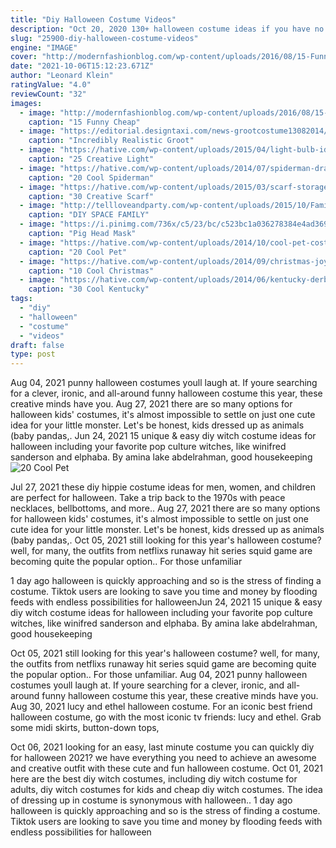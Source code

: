 ```yaml
---
title: "Diy Halloween Costume Videos"
description: "Oct 20, 2020 130+ halloween costume ideas if you have no idea what you're going to be yet by m.E. Gray on oct 20, 2020 as an adult, you've got a lot of important decisions to make every year, but one of the most important is what to be for halloween!"
slug: "25900-diy-halloween-costume-videos"
engine: "IMAGE"
cover: "http://modernfashionblog.com/wp-content/uploads/2016/08/15-Funny-Cheap-Easy-Homemade-Halloween-Costumes-2016-13.jpg"
date: "2021-10-06T15:12:23.671Z"
author: "Leonard Klein"
ratingValue: "4.0"
reviewCount: "32"
images:
  - image: "http://modernfashionblog.com/wp-content/uploads/2016/08/15-Funny-Cheap-Easy-Homemade-Halloween-Costumes-2016-13.jpg"
    caption: "15 Funny Cheap"
  - image: "https://editorial.designtaxi.com/news-grootcostume13082014/3.jpg"
    caption: "Incredibly Realistic Groot"
  - image: "https://hative.com/wp-content/uploads/2015/04/light-bulb-ideas/16-creative-light-bulb-diy-ideas.jpg"
    caption: "25 Creative Light"
  - image: "https://hative.com/wp-content/uploads/2014/07/spiderman-drawings/17-spiderman-drawings.jpg"
    caption: "20 Cool Spiderman"
  - image: "https://hative.com/wp-content/uploads/2015/03/scarf-storage-ideas/4-creative-scarf-storage-and-display-ideas.jpg"
    caption: "30 Creative Scarf"
  - image: "http://tellloveandparty.com/wp-content/uploads/2015/10/Family-futuristic-costume-Tell-love-and-Party.jpg"
    caption: "DIY SPACE FAMILY"
  - image: "https://i.pinimg.com/736x/c5/23/bc/c523bc1a036278384e4ad369a7bfa2f4--halloween-masks-halloween-makeup.jpg"
    caption: "Pig Head Mask"
  - image: "https://hative.com/wp-content/uploads/2014/10/cool-pet-costumes/12-cool-pet-costumes.jpg"
    caption: "20 Cool Pet"
  - image: "https://hative.com/wp-content/uploads/2014/09/christmas-joy-sign/10-christmas-joy-sign-ideas-and-tutorials.jpg"
    caption: "10 Cool Christmas"
  - image: "https://hative.com/wp-content/uploads/2014/06/kentucky-derby-hats/22-kentucky-derby-hats.jpg"
    caption: "30 Cool Kentucky"
tags:
  - "diy"
  - "halloween"
  - "costume"
  - "videos"
draft: false
type: post
---
```


Aug 04, 2021 punny halloween costumes youll laugh at. If youre searching for a clever, ironic, and all-around funny halloween costume this year, these creative minds have you. Aug 27, 2021 there are so many options for halloween kids' costumes, it's almost impossible to settle on just one cute idea for your little monster. Let's be honest, kids dressed up as animals (baby pandas,. Jun 24, 2021 15 unique & easy diy witch costume ideas for halloween including your favorite pop culture witches, like winifred sanderson and elphaba. By amina lake abdelrahman, good housekeeping
![20 Cool Pet](https://hative.com/wp-content/uploads/2014/10/cool-pet-costumes/12-cool-pet-costumes.jpg "20 Cool Pet")

Jul 27, 2021 these diy hippie costume ideas for men, women, and children are perfect for halloween. Take a trip back to the 1970s with peace necklaces, bellbottoms, and more.. Aug 27, 2021 there are so many options for halloween kids&#39; costumes, it&#39;s almost impossible to settle on just one cute idea for your little monster. Let&#39;s be honest, kids dressed up as animals (baby pandas,. Oct 05, 2021 still looking for this year&#39;s halloween costume? well, for many, the outfits from netflixs runaway hit series squid game are becoming quite the popular option.. For those unfamiliar
<!--inArticleAds-->

<!--galleryOne-->

1 day ago halloween is quickly approaching and so is the stress of finding a costume. Tiktok users are looking to save you time and money by flooding feeds with endless possibilities for halloweenJun 24, 2021 15 unique & easy diy witch costume ideas for halloween including your favorite pop culture witches, like winifred sanderson and elphaba. By amina lake abdelrahman, good housekeeping
<!--inArticleAds-->

<!--galleryTwo-->

Oct 05, 2021 still looking for this year's halloween costume? well, for many, the outfits from netflixs runaway hit series squid game are becoming quite the popular option.. For those unfamiliar. Aug 04, 2021 punny halloween costumes youll laugh at. If youre searching for a clever, ironic, and all-around funny halloween costume this year, these creative minds have you. Aug 30, 2021 lucy and ethel halloween costume. For an iconic best friend halloween costume, go with the most iconic tv friends: lucy and ethel. Grab some midi skirts, button-down tops,
<!--galleryThree-->

Oct 06, 2021 looking for an easy, last minute costume you can quickly diy for halloween 2021? we have everything you need to achieve an awesome and creative outfit with these cute and fun halloween costume. Oct 01, 2021 here are the best diy witch costumes, including diy witch costume for adults, diy witch costumes for kids and cheap diy witch costumes. The idea of dressing up in costume is synonymous with halloween.. 1 day ago halloween is quickly approaching and so is the stress of finding a costume. Tiktok users are looking to save you time and money by flooding feeds with endless possibilities for halloween